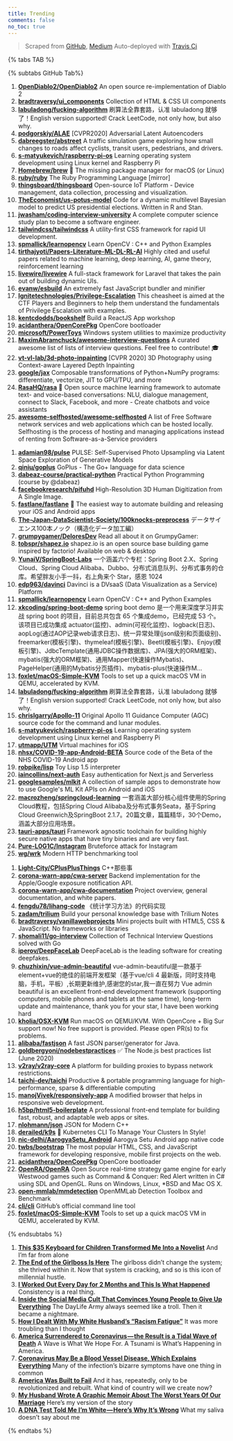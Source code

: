 ```yaml
---
title: Trending
comments: false
no_toc: true
---
```


> Scraped from [GitHub](https://github.com/trending), [Medium](https://medium.com/topic/popular)
Auto-deployed with [Travis Ci](https://travis-ci.org/)

{% tabs TAB %}
<!-- tab GitHub -->
{% subtabs GitHub Tab%}
<!-- tab Daily -->
1. [**OpenDiablo2/OpenDiablo2**](https://github.com/OpenDiablo2/OpenDiablo2)
An open source re-implementation of Diablo 2
2. [**bradtraversy/ui_components**](https://github.com/bradtraversy/ui_components)
Collection of HTML & CSS UI components
3. [**labuladong/fucking-algorithm**](https://github.com/labuladong/fucking-algorithm)
刷算法全靠套路，认准 labuladong 就够了！English version supported! Crack LeetCode, not only how, but also why.
4. [**podgorskiy/ALAE**](https://github.com/podgorskiy/ALAE)
[CVPR2020] Adversarial Latent Autoencoders
5. [**dabreegster/abstreet**](https://github.com/dabreegster/abstreet)
A traffic simulation game exploring how small changes to roads affect cyclists, transit users, pedestrians, and drivers.
6. [**s-matyukevich/raspberry-pi-os**](https://github.com/s-matyukevich/raspberry-pi-os)
Learning operating system development using Linux kernel and Raspberry Pi
7. [**Homebrew/brew**](https://github.com/Homebrew/brew)
🍺 The missing package manager for macOS (or Linux)
8. [**ruby/ruby**](https://github.com/ruby/ruby)
The Ruby Programming Language [mirror]
9. [**thingsboard/thingsboard**](https://github.com/thingsboard/thingsboard)
Open-source IoT Platform - Device management, data collection, processing and visualization.
10. [**TheEconomist/us-potus-model**](https://github.com/TheEconomist/us-potus-model)
Code for a dynamic multilevel Bayesian model to predict US presidential elections. Written in R and Stan.
11. [**jwasham/coding-interview-university**](https://github.com/jwasham/coding-interview-university)
A complete computer science study plan to become a software engineer.
12. [**tailwindcss/tailwindcss**](https://github.com/tailwindcss/tailwindcss)
A utility-first CSS framework for rapid UI development.
13. [**spmallick/learnopencv**](https://github.com/spmallick/learnopencv)
Learn OpenCV : C++ and Python Examples
14. [**tirthajyoti/Papers-Literature-ML-DL-RL-AI**](https://github.com/tirthajyoti/Papers-Literature-ML-DL-RL-AI)
Highly cited and useful papers related to machine learning, deep learning, AI, game theory, reinforcement learning
15. [**livewire/livewire**](https://github.com/livewire/livewire)
A full-stack framework for Laravel that takes the pain out of building dynamic UIs.
16. [**evanw/esbuild**](https://github.com/evanw/esbuild)
An extremely fast JavaScript bundler and minifier
17. [**Ignitetechnologies/Privilege-Escalation**](https://github.com/Ignitetechnologies/Privilege-Escalation)
This cheasheet is aimed at the CTF Players and Beginners to help them understand the fundamentals of Privilege Escalation with examples.
18. [**kentcdodds/bookshelf**](https://github.com/kentcdodds/bookshelf)
Build a ReactJS App workshop
19. [**acidanthera/OpenCorePkg**](https://github.com/acidanthera/OpenCorePkg)
OpenCore bootloader
20. [**microsoft/PowerToys**](https://github.com/microsoft/PowerToys)
Windows system utilities to maximize productivity
21. [**MaximAbramchuck/awesome-interview-questions**](https://github.com/MaximAbramchuck/awesome-interview-questions)
A curated awesome list of lists of interview questions. Feel free to contribute! 🎓
22. [**vt-vl-lab/3d-photo-inpainting**](https://github.com/vt-vl-lab/3d-photo-inpainting)
[CVPR 2020] 3D Photography using Context-aware Layered Depth Inpainting
23. [**google/jax**](https://github.com/google/jax)
Composable transformations of Python+NumPy programs: differentiate, vectorize, JIT to GPU/TPU, and more
24. [**RasaHQ/rasa**](https://github.com/RasaHQ/rasa)
💬 Open source machine learning framework to automate text- and voice-based conversations: NLU, dialogue management, connect to Slack, Facebook, and more - Create chatbots and voice assistants
25. [**awesome-selfhosted/awesome-selfhosted**](https://github.com/awesome-selfhosted/awesome-selfhosted)
A list of Free Software network services and web applications which can be hosted locally. Selfhosting is the process of hosting and managing applications instead of renting from Software-as-a-Service providers
<!-- endtab -->
<!-- tab Weekly -->
1. [**adamian98/pulse**](https://github.com/adamian98/pulse)
PULSE: Self-Supervised Photo Upsampling via Latent Space Exploration of Generative Models
2. [**qiniu/goplus**](https://github.com/qiniu/goplus)
GoPlus - The Go+ language for data science
3. [**dabeaz-course/practical-python**](https://github.com/dabeaz-course/practical-python)
Practical Python Programming (course by @dabeaz)
4. [**facebookresearch/pifuhd**](https://github.com/facebookresearch/pifuhd)
High-Resolution 3D Human Digitization from A Single Image.
5. [**fastlane/fastlane**](https://github.com/fastlane/fastlane)
🚀 The easiest way to automate building and releasing your iOS and Android apps
6. [**The-Japan-DataScientist-Society/100knocks-preprocess**](https://github.com/The-Japan-DataScientist-Society/100knocks-preprocess)
データサイエンス100本ノック（構造化データ加工編）
7. [**grumpygamer/DeloresDev**](https://github.com/grumpygamer/DeloresDev)
Read all about it on GrumpyGamer:
8. [**tobspr/shapez.io**](https://github.com/tobspr/shapez.io)
shapez.io is an open source base building game inspired by factorio! Available on web & desktop
9. [**YunaiV/SpringBoot-Labs**](https://github.com/YunaiV/SpringBoot-Labs)
一个涵盖六个专栏：Spring Boot 2.X、Spring Cloud、Spring Cloud Alibaba、Dubbo、分布式消息队列、分布式事务的仓库。希望胖友小手一抖，右上角来个 Star，感恩 1024
10. [**edp963/davinci**](https://github.com/edp963/davinci)
Davinci is a DVsaaS (Data Visualization as a Service) Platform
11. [**spmallick/learnopencv**](https://github.com/spmallick/learnopencv)
Learn OpenCV : C++ and Python Examples
12. [**xkcoding/spring-boot-demo**](https://github.com/xkcoding/spring-boot-demo)
spring boot demo 是一个用来深度学习并实战 spring boot 的项目，目前总共包含 65 个集成demo，已经完成 53 个。 该项目已成功集成 actuator(监控)、admin(可视化监控)、logback(日志)、aopLog(通过AOP记录web请求日志)、统一异常处理(json级别和页面级别)、freemarker(模板引擎)、thymeleaf(模板引擎)、Beetl(模板引擎)、Enjoy(模板引擎)、JdbcTemplate(通用JDBC操作数据库)、JPA(强大的ORM框架)、mybatis(强大的ORM框架)、通用Mapper(快速操作Mybatis)、PageHelper(通用的Mybatis分页插件)、mybatis-plus(快速操作M…
13. [**foxlet/macOS-Simple-KVM**](https://github.com/foxlet/macOS-Simple-KVM)
Tools to set up a quick macOS VM in QEMU, accelerated by KVM.
14. [**labuladong/fucking-algorithm**](https://github.com/labuladong/fucking-algorithm)
刷算法全靠套路，认准 labuladong 就够了！English version supported! Crack LeetCode, not only how, but also why.
15. [**chrislgarry/Apollo-11**](https://github.com/chrislgarry/Apollo-11)
Original Apollo 11 Guidance Computer (AGC) source code for the command and lunar modules.
16. [**s-matyukevich/raspberry-pi-os**](https://github.com/s-matyukevich/raspberry-pi-os)
Learning operating system development using Linux kernel and Raspberry Pi
17. [**utmapp/UTM**](https://github.com/utmapp/UTM)
Virtual machines for iOS
18. [**nhsx/COVID-19-app-Android-BETA**](https://github.com/nhsx/COVID-19-app-Android-BETA)
Source code of the Beta of the NHS COVID-19 Android app
19. [**robpike/lisp**](https://github.com/robpike/lisp)
Toy Lisp 1.5 interpreter
20. [**iaincollins/next-auth**](https://github.com/iaincollins/next-auth)
Easy authentication for Next.js and Serverless
21. [**googlesamples/mlkit**](https://github.com/googlesamples/mlkit)
A collection of sample apps to demonstrate how to use Google's ML Kit APIs on Android and iOS
22. [**macrozheng/springcloud-learning**](https://github.com/macrozheng/springcloud-learning)
一套涵盖大部分核心组件使用的Spring Cloud教程，包括Spring Cloud Alibaba及分布式事务Seata，基于Spring Cloud Greenwich及SpringBoot 2.1.7。20篇文章，篇篇精华，30个Demo，涵盖大部分应用场景。
23. [**tauri-apps/tauri**](https://github.com/tauri-apps/tauri)
Framework agnostic toolchain for building highly secure native apps that have tiny binaries and are very fast.
24. [**Pure-L0G1C/Instagram**](https://github.com/Pure-L0G1C/Instagram)
Bruteforce attack for Instagram
25. [**wg/wrk**](https://github.com/wg/wrk)
Modern HTTP benchmarking tool
<!-- endtab -->
<!-- tab Monthly -->
1. [**Light-City/CPlusPlusThings**](https://github.com/Light-City/CPlusPlusThings)
C++那些事
2. [**corona-warn-app/cwa-server**](https://github.com/corona-warn-app/cwa-server)
Backend implementation for the Apple/Google exposure notification API.
3. [**corona-warn-app/cwa-documentation**](https://github.com/corona-warn-app/cwa-documentation)
Project overview, general documentation, and white papers.
4. [**fengdu78/lihang-code**](https://github.com/fengdu78/lihang-code)
《统计学习方法》的代码实现
5. [**zadam/trilium**](https://github.com/zadam/trilium)
Build your personal knowledge base with Trilium Notes
6. [**bradtraversy/vanillawebprojects**](https://github.com/bradtraversy/vanillawebprojects)
Mini projects built with HTML5, CSS & JavaScript. No frameworks or libraries
7. [**shomali11/go-interview**](https://github.com/shomali11/go-interview)
Collection of Technical Interview Questions solved with Go
8. [**iperov/DeepFaceLab**](https://github.com/iperov/DeepFaceLab)
DeepFaceLab is the leading software for creating deepfakes.
9. [**chuzhixin/vue-admin-beautiful**](https://github.com/chuzhixin/vue-admin-beautiful)
vue-admin-beautiful是一款基于element+vue的绝佳的前端开发框架（基于vue/cli 4 最新版，同时支持电脑，手机，平板）,长期更新维护,感谢您的star,我一直在努力 Vue admin beautiful is an excellent front-end development framework (supporting computers, mobile phones and tablets at the same time), long-term update and maintenance, thank you for your star, I have been working hard
10. [**kholia/OSX-KVM**](https://github.com/kholia/OSX-KVM)
Run macOS on QEMU/KVM. With OpenCore + Big Sur support now! No free support is provided. Please open PR(s) to fix problems.
11. [**alibaba/fastjson**](https://github.com/alibaba/fastjson)
A fast JSON parser/generator for Java.
12. [**goldbergyoni/nodebestpractices**](https://github.com/goldbergyoni/nodebestpractices)
✅ The Node.js best practices list (June 2020)
13. [**v2ray/v2ray-core**](https://github.com/v2ray/v2ray-core)
A platform for building proxies to bypass network restrictions.
14. [**taichi-dev/taichi**](https://github.com/taichi-dev/taichi)
Productive & portable programming language for high-performance, sparse & differentiable computing
15. [**manojVivek/responsively-app**](https://github.com/manojVivek/responsively-app)
A modified browser that helps in responsive web development.
16. [**h5bp/html5-boilerplate**](https://github.com/h5bp/html5-boilerplate)
A professional front-end template for building fast, robust, and adaptable web apps or sites.
17. [**nlohmann/json**](https://github.com/nlohmann/json)
JSON for Modern C++
18. [**derailed/k9s**](https://github.com/derailed/k9s)
🐶 Kubernetes CLI To Manage Your Clusters In Style!
19. [**nic-delhi/AarogyaSetu_Android**](https://github.com/nic-delhi/AarogyaSetu_Android)
Aarogya Setu Android app native code
20. [**twbs/bootstrap**](https://github.com/twbs/bootstrap)
The most popular HTML, CSS, and JavaScript framework for developing responsive, mobile first projects on the web.
21. [**acidanthera/OpenCorePkg**](https://github.com/acidanthera/OpenCorePkg)
OpenCore bootloader
22. [**OpenRA/OpenRA**](https://github.com/OpenRA/OpenRA)
Open Source real-time strategy game engine for early Westwood games such as Command & Conquer: Red Alert written in C# using SDL and OpenGL. Runs on Windows, Linux, *BSD and Mac OS X.
23. [**open-mmlab/mmdetection**](https://github.com/open-mmlab/mmdetection)
OpenMMLab Detection Toolbox and Benchmark
24. [**cli/cli**](https://github.com/cli/cli)
GitHub’s official command line tool
25. [**foxlet/macOS-Simple-KVM**](https://github.com/foxlet/macOS-Simple-KVM)
Tools to set up a quick macOS VM in QEMU, accelerated by KVM.
<!-- endtab -->
{% endsubtabs %}
<!-- endtab -->
<!-- tab Medium -->
1. [**This $35 Keyboard for Children Transformed Me Into a Novelist**](https://onezero.medium.com/this-35-keyboard-for-children-transformed-me-into-a-novelist-436a55370ee5?source=topic_page---------------------------20)
And I’m far from alone
2. [**The End of the Girlboss Is Here**](https://gen.medium.com/the-end-of-the-girlboss-is-nigh-4591dec34ed8?source=topic_page---------0------------------1)
The girlboss didn’t change the system; she thrived within it. Now that system is cracking, and so is this icon of millennial hustle.
3. [**I Worked Out Every Day for 2 Months and This Is What Happened**](https://medium.com/the-ascent/i-worked-out-every-day-for-2-months-and-this-is-what-happened-fcdb37fa3b4c?source=topic_page---------1------------------1)
Consistency is a real thing.
4. [**Inside the Social Media Cult That Convinces Young People to Give Up Everything**](https://onezero.medium.com/inside-the-social-media-cult-that-convinces-young-people-to-give-up-everything-f3878fbec632?source=topic_page---------2------------------1)
The DayLife Army always seemed like a troll. Then it became a nightmare.
5. [**How I Dealt With My White Husband’s “Racism Fatigue”**](https://medium.com/@syzygy33/how-i-dealt-with-my-white-husbands-racism-fatigue-ca8d4aa06c2f?source=topic_page---------4------------------1)
It was more troubling than I thought
6. [**America Surrendered to Coronavirus — the Result is a Tidal Wave of Death**](https://eand.co/america-surrendered-to-coronavirus-the-result-is-a-tidal-wave-of-death-b47c20d6597f?source=topic_page---------5------------------1)
A Wave is What We Hope For. A Tsunami is What’s Happening in America.
7. [**Coronavirus May Be a Blood Vessel Disease, Which Explains Everything**](https://elemental.medium.com/coronavirus-may-be-a-blood-vessel-disease-which-explains-everything-2c4032481ab2?source=topic_page---------6------------------1)
Many of the infection’s bizarre symptoms have one thing in common
8. [**America Was Built to Fail**](https://gen.medium.com/america-was-built-to-fail-d077855f40a6?source=topic_page---------7------------------1)
And it has, repeatedly, only to be revolutionized and rebuilt. What kind of country will we create now?
9. [**My Husband Wrote A Graphic Memoir About The Worst Years Of Our Marriage**](https://medium.com/humungus/my-husband-wrote-a-graphic-memoir-about-the-worst-years-of-our-marriage-8a01f22af4af?source=topic_page---------8------------------1)
Here’s my version of the story
10. [**A DNA Test Told Me I’m White — Here’s Why It’s Wrong**](https://onezero.medium.com/a-dna-test-told-me-im-white-here-s-why-it-s-wrong-9e6b20f128e4?source=topic_page---------9------------------1)
What my saliva doesn’t say about me
<!-- endtab -->
{% endtabs %}
